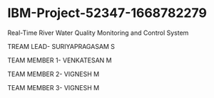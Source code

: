 # IBM-Project-52347-1668782279
Real-Time River Water Quality Monitoring and Control System


TREAM LEAD- SURIYAPRAGASAM S

TEAM MEMBER 1- VENKATESAN M

TEAM MEMBER 2- VIGNESH M

TEAM MEMBER 3- VIGNESH M

